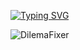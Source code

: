 [![Typing SVG](https://readme-typing-svg.herokuapp.com?color=%2336BCF7&lines=Not+developer+,+creator)](https://git.io/typing-svg)
<p align="left"> <img src="https://komarev.com/ghpvc/?username=DilemaFixer&label=Profile%20views&color=0e75b6&style=flat" alt="DilemaFixer" /> </p>

